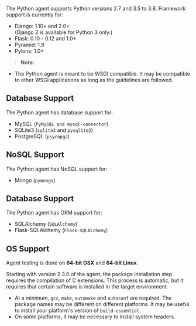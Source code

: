 <!-- 
title: "Supported Technologies"
description: "List of supported technologies"
tags: "installation Python agent frameworks support package"
-->

The Python agent supports Python versions 2.7 and 3.5 to 3.8. Framework support is currently for:

* Django: 1.10+ and 2.0+ <br> (Django 2 is available for Python 3 only.)
* Flask: 0.10 - 0.12 and 1.0+
* Pyramid: 1.9
* Pylons: 1.0+

>**Note:**
* The Python agent is meant to be WSGI compatible. It may be compatible to other WSGI applications as long as the guidelines are followed.


## Database Support

The Python agent has database support for:

* MySQL (`PyMySQL and mysql-connector`)
* SQLite3 (`sqlite3` and `pysqlite2`)
* PostgreSQL (`psycopg2`)

## NoSQL Support

The Python agent has NoSQL support for:

* Mongo (`pymongo`)

## Database Support

The Python agent has ORM support for:

* SQLAlchemy (`SQLAlchemy`)
* Flask-SQLAlchemy (`Flask-SQLAlchemy`)

## OS Support

Agent testing is done on **64-bit OSX** and **64-bit Linux**.

Starting with version 2.3.0 of the agent, the package installation step requires the compilation of C extensions. This process is automatic, but it requires that certain software is installed in the target environment: 

* At a minimum, `gcc`, `make`, `automake` and `autoconf` are required. The package names may be different on different platforms. It may be useful to install your platform's version of `build-essential`.
* On some platforms, it may be necessary to install system headers.

